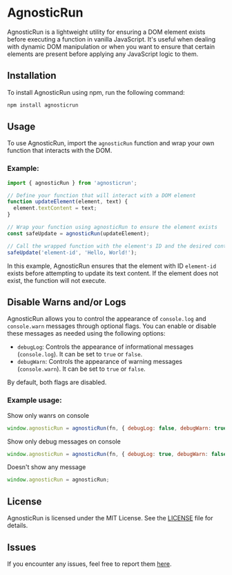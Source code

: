 
# AgnosticRun

AgnosticRun is a lightweight utility for ensuring a DOM element exists before executing a function in vanilla JavaScript. It's useful when dealing with dynamic DOM manipulation or when you want to ensure that certain elements are present before applying any JavaScript logic to them.

## Installation

To install AgnosticRun using npm, run the following command:

```bash
npm install agnosticrun
```

## Usage

To use AgnosticRun, import the `agnosticRun` function and wrap your own function that interacts with the DOM.

### Example:

```javascript
import { agnosticRun } from 'agnosticrun';

// Define your function that will interact with a DOM element
function updateElement(element, text) {
  element.textContent = text;
}

// Wrap your function using agnosticRun to ensure the element exists
const safeUpdate = agnosticRun(updateElement);

// Call the wrapped function with the element's ID and the desired content
safeUpdate('element-id', 'Hello, World!');
```

In this example, AgnosticRun ensures that the element with ID `element-id` exists before attempting to update its text content. If the element does not exist, the function will not execute.

## Disable Warns and/or Logs

AgnosticRun allows you to control the appearance of `console.log` and `console.warn` messages through optional flags. You can enable or disable these messages as needed using the following options:

- `debugLog`: Controls the appearance of informational messages (`console.log`). It can be set to `true` or `false`.
- `debugWarn`: Controls the appearance of warning messages (`console.warn`). It can be set to `true` or `false`.

By default, both flags are disabled.

### Example usage:

Show only wanrs on console
```javascript
window.agnosticRun = agnosticRun(fn, { debugLog: false, debugWarn: true });
```

Show only debug messages on console
```javascript
window.agnosticRun = agnosticRun(fn, { debugLog: true, debugWarn: false });
```

Doesn't show any message
```javascript
window.agnosticRun = agnosticRun;
```

## License

AgnosticRun is licensed under the MIT License. See the [LICENSE](LICENSE) file for details.

## Issues

If you encounter any issues, feel free to report them [here](https://github.com/BansheeDevelopment/AgnosticRun/issues).
